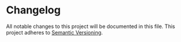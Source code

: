 # Changelog
All notable changes to this project will be documented in this file.
This project adheres to [Semantic Versioning](http://semver.org/).
